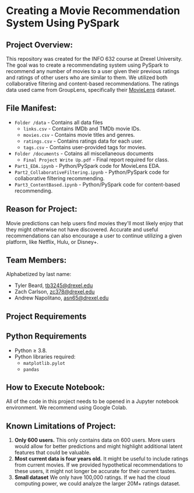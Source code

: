 
# Creating a Movie Recommendation System Using PySpark

## Project Overview:

This repository was created for the INFO 632 course at Drexel University.  The goal was to create a recommendating system using PySpark to recommend any number of movies to a user given their previous ratings and ratings of other users who are similar to them.  We utilized both collaborative filtering and content-based recommendations.  The ratings data used came from GroupLens, specifically their [MovieLens](https://grouplens.org/datasets/movielens/) dataset. 

## File Manifest: 

- `Folder /data` - Contains all data files
    - `links.csv` - Contains IMDb and TMDb movie IDs.
    - `movies.csv` - Contains movie titles and genres.
    - `ratings.csv` - Contains ratings data for each user.
    - `tags.csv` - Contains user-provided tags for movies.
- `Folder /documents` - Cotains all miscellaneous documents
    - `Final Project Write Up.pdf` - Final report required for class.
- `Part1_EDA.ipynb` - Python/PySpark code for MovieLens EDA.
- `Part2_CollaborativeFiltering.ipynb` - Python/PySpark code for collaborative filtering recommending.
- `Part3_ContentBased.ipynb` - Python/PySpark code for content-based recommending.

## Reason for Project:

Movie predictions can help users find movies they'll most likely enjoy that they might otherwise not have discovered.  Accurate and useful recommendations can also encourage a user to continue utilizing a given platform, like Netflix, Hulu, or Disney+.  

## Team Members:

Alphabetized by last name:

- Tyler Beard, tb3245@drexel.edu
- Zach Carlson, zc378@drexel.edu
- Andrew Napolitano, asn65@drexel.edu

## Project Requirements


## Python Requirements
- Python ≥ 3.8. 
- Python libraries required: 
    - `matplotlib.pylot`
    - `pandas`
  
## How to Execute Notebook: 

All of the code in this project needs to be opened in a Jupyter notebook environment. We recommend using Google Colab.

## Known Limitations of Project:

1. **Only 600 users.** This only contains data on 600 users.  More users would allow for better predictions and might highlight additional latent features that could be valuable.
2. **Most current data is four years old.**  It might be useful to include ratings from current movies.  If we provided hypothetical recommendations to these users, it might not longer be accurate for their current tastes.
3. **Small dataset** We only have 100,000 ratings. If we had the cloud computing power, we could analyze the larger 20M+ ratings dataset.

